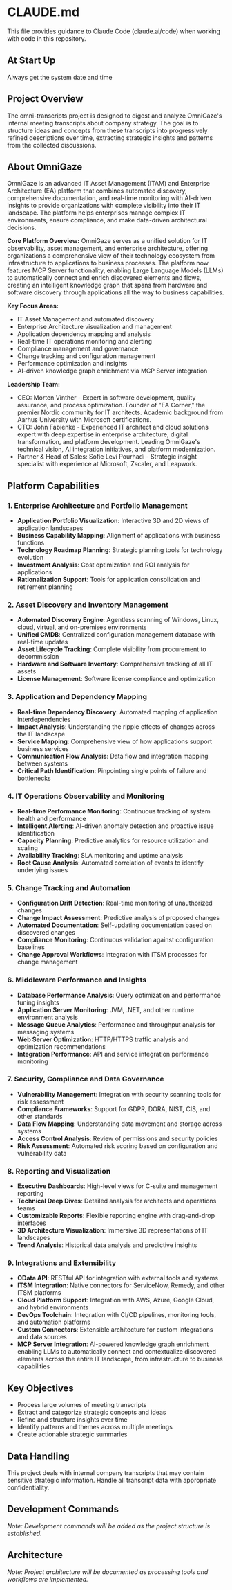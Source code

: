 # CLAUDE.md

This file provides guidance to Claude Code (claude.ai/code) when working with code in this repository.

## At Start Up

Always get the system date and time

## Project Overview

The omni-transcripts project is designed to digest and analyze OmniGaze's internal meeting transcripts about company strategy. The goal is to structure ideas and concepts from these transcripts into progressively refined descriptions over time, extracting strategic insights and patterns from the collected discussions.

## About OmniGaze

OmniGaze is an advanced IT Asset Management (ITAM) and Enterprise Architecture (EA) platform that combines automated discovery, comprehensive documentation, and real-time monitoring with AI-driven insights to provide organizations with complete visibility into their IT landscape. The platform helps enterprises manage complex IT environments, ensure compliance, and make data-driven architectural decisions.

**Core Platform Overview:**
OmniGaze serves as a unified solution for IT observability, asset management, and enterprise architecture, offering organizations a comprehensive view of their technology ecosystem from infrastructure to applications to business processes. The platform now features MCP Server functionality, enabling Large Language Models (LLMs) to automatically connect and enrich discovered elements and flows, creating an intelligent knowledge graph that spans from hardware and software discovery through applications all the way to business capabilities.

**Key Focus Areas:**
- IT Asset Management and automated discovery
- Enterprise Architecture visualization and management
- Application dependency mapping and analysis
- Real-time IT operations monitoring and alerting
- Compliance management and governance
- Change tracking and configuration management
- Performance optimization and insights
- AI-driven knowledge graph enrichment via MCP Server integration

**Leadership Team:**
- CEO: Morten Vinther - Expert in software development, quality assurance, and process optimization. Founder of "EA Corner," the premier Nordic community for IT architects. Academic background from Aarhus University with Microsoft certifications.
- CTO: John Fabienke - Experienced IT architect and cloud solutions expert with deep expertise in enterprise architecture, digital transformation, and platform development. Leading OmniGaze's technical vision, AI integration initiatives, and platform modernization.
- Partner & Head of Sales: Sofie Levi Pourhadi - Strategic insight specialist with experience at Microsoft, Zscaler, and Leapwork.

## Platform Capabilities

### 1. Enterprise Architecture and Portfolio Management
- **Application Portfolio Visualization**: Interactive 3D and 2D views of application landscapes
- **Business Capability Mapping**: Alignment of applications with business functions
- **Technology Roadmap Planning**: Strategic planning tools for technology evolution
- **Investment Analysis**: Cost optimization and ROI analysis for applications
- **Rationalization Support**: Tools for application consolidation and retirement planning

### 2. Asset Discovery and Inventory Management
- **Automated Discovery Engine**: Agentless scanning of Windows, Linux, cloud, virtual, and on-premises environments
- **Unified CMDB**: Centralized configuration management database with real-time updates
- **Asset Lifecycle Tracking**: Complete visibility from procurement to decommission
- **Hardware and Software Inventory**: Comprehensive tracking of all IT assets
- **License Management**: Software license compliance and optimization

### 3. Application and Dependency Mapping
- **Real-time Dependency Discovery**: Automated mapping of application interdependencies
- **Impact Analysis**: Understanding the ripple effects of changes across the IT landscape
- **Service Mapping**: Comprehensive view of how applications support business services
- **Communication Flow Analysis**: Data flow and integration mapping between systems
- **Critical Path Identification**: Pinpointing single points of failure and bottlenecks

### 4. IT Operations Observability and Monitoring
- **Real-time Performance Monitoring**: Continuous tracking of system health and performance
- **Intelligent Alerting**: AI-driven anomaly detection and proactive issue identification
- **Capacity Planning**: Predictive analytics for resource utilization and scaling
- **Availability Tracking**: SLA monitoring and uptime analysis
- **Root Cause Analysis**: Automated correlation of events to identify underlying issues

### 5. Change Tracking and Automation
- **Configuration Drift Detection**: Real-time monitoring of unauthorized changes
- **Change Impact Assessment**: Predictive analysis of proposed changes
- **Automated Documentation**: Self-updating documentation based on discovered changes
- **Compliance Monitoring**: Continuous validation against configuration baselines
- **Change Approval Workflows**: Integration with ITSM processes for change management

### 6. Middleware Performance and Insights
- **Database Performance Analysis**: Query optimization and performance tuning insights
- **Application Server Monitoring**: JVM, .NET, and other runtime environment analysis
- **Message Queue Analytics**: Performance and throughput analysis for messaging systems
- **Web Server Optimization**: HTTP/HTTPS traffic analysis and optimization recommendations
- **Integration Performance**: API and service integration performance monitoring

### 7. Security, Compliance and Data Governance
- **Vulnerability Management**: Integration with security scanning tools for risk assessment
- **Compliance Frameworks**: Support for GDPR, DORA, NIST, CIS, and other standards
- **Data Flow Mapping**: Understanding data movement and storage across systems
- **Access Control Analysis**: Review of permissions and security policies
- **Risk Assessment**: Automated risk scoring based on configuration and vulnerability data

### 8. Reporting and Visualization
- **Executive Dashboards**: High-level views for C-suite and management reporting
- **Technical Deep Dives**: Detailed analysis for architects and operations teams
- **Customizable Reports**: Flexible reporting engine with drag-and-drop interfaces
- **3D Architecture Visualization**: Immersive 3D representations of IT landscapes
- **Trend Analysis**: Historical data analysis and predictive insights

### 9. Integrations and Extensibility
- **OData API**: RESTful API for integration with external tools and systems
- **ITSM Integration**: Native connectors for ServiceNow, Remedy, and other ITSM platforms
- **Cloud Platform Support**: Integration with AWS, Azure, Google Cloud, and hybrid environments
- **DevOps Toolchain**: Integration with CI/CD pipelines, monitoring tools, and automation platforms
- **Custom Connectors**: Extensible architecture for custom integrations and data sources
- **MCP Server Integration**: AI-powered knowledge graph enrichment enabling LLMs to automatically connect and contextualize discovered elements across the entire IT landscape, from infrastructure to business capabilities

## Key Objectives

- Process large volumes of meeting transcripts
- Extract and categorize strategic concepts and ideas
- Refine and structure insights over time
- Identify patterns and themes across multiple meetings
- Create actionable strategic summaries

## Data Handling

This project deals with internal company transcripts that may contain sensitive strategic information. Handle all transcript data with appropriate confidentiality.

## Development Commands

*Note: Development commands will be added as the project structure is established.*

## Architecture

*Note: Project architecture will be documented as processing tools and workflows are implemented.*
